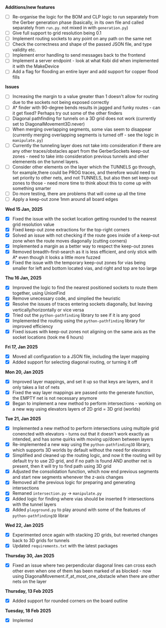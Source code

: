 **Additions/new features**

- [ ] Re-organise the logic for the BOM and CLP logic to run separately from the Gerber generation phase (basically, in its own file and called separately from `run.py`. not mixed in with `generation.py`)
- [ ] Give full support to grid resolution being 0.1
- [ ] Implement routing sockets to any point on any path on the same net
- [ ] Check the correctness and shape of the passed JSON file, and type validity etc.
- [ ] Implement error handling to send messages back to the frontend
- [ ] Implement a server endpoint - look at what Kobi did when implemented it with the MakeDevice
- [ ] Add a flag for flooding an entire layer and add support for copper flood fills

**Issues**

- [ ] Increasing the margin to a value greater than 1 doesn't allow for routing due to the sockets not being exposed correctly
- [ ] A\* finder with 90-degree bends results in jagged and funky routes - can it get fixed? Perhaps try out some of the other finders
- [ ] Diagonal pathfinding for tunnels on a 3D grid does not work (currently set to DiagonalMovement3D.never)
- [ ] When merging overlapping segments, some vias seem to disappear (currently merging overlapping segments is turned off - see the logic in `manipulate.py`)
- [ ] Currently the tunneling layer does not take into consideration if there are any other traces/obstacles apart from the GerberSockets keep-out zones - need to take into consideration previous tunnels and other elemenents on the tunnel layers. 
- [ ] Consider other elements on the layer which the TUNNELS go through, for example,there could be PROG traces, and therefore would need to set priority to other nets, and not TUNNELS, but also then set keep-out zones to those - need more time to think about this to come up with something smarter
- [ ] Do more testing, there are problems that will come up all the time
- [ ] Apply a keep-out zone 1mm around all board edges

**Wed 15 Jan, 2025**

- [x] Fixed the issue with the socket location getting rounded to the nearest grid resolution value
- [x] Fixed keep-out zone extractions for the top-right corners
- [x] Solved an issue with not checking if the route goes inside of a keep-out zone when the route moves diagonally (cutting corners)
- [x] Implemented a margin as a better way to respect the keep-out zones
- [x] Removed breadth-first-search as it is less efficient, and only stick with A\* even though it looks a little more fuzzed
- [x] Fixed the issue with the temporary keep-out zones for vias being smaller for left and bottom located vias, and right and top are too large

**Thu 16 Jan, 2025**

- [x] Improved the logic to find the nearest positioned sockets to route them together, using UnionFind
- [x] Remove unecessary code, and simplied the heuristic
- [x] Resolve the issues of traces entering sockets diagonally, but leaving vertically/horizontally or vice versa
- [x] Tried out the `python-pathfinding` library to see if it is any good
- [x] Implemented the routing using the `python-pathfinding` library for improved efficiency
- [x] Fixed issues with keep-out zones not aligning on the same axis as the socket locations (took me 6 hours)

**Fri 17, Jan 2025**

- [x] Moved all configuration to a JSON file, including the layer mapping
- [x] Added support for selecting diagonal routing, or turning it off

**Mon 20, Jan 2025**

- [x] Improved layer mappings, and set it up so that keys are layers, and it only takes a list of nets
- [x] Fixed the way layer mappings are passed onto the generate function, the EMPTY net is not necessary anymore
- [x] Began to implement a new method to perform intersections - working on a new way using elevators layers of 2D grid = 3D grid (worlds)

**Tue 21, Jan 2025**

- [x] Implemented a new method to perform intersections using multiple grid conencted with elevators - turns out that it doesn't work exactly as intended, and has some quirks with moving up/down between layers
- [x] Re-implemented a new way using the `python-pathfinding3D` library, which supports 3D worlds by default without the need for elevators
- [x] Simplified and cleaned up the routing logic, and now it the routing will by default try to use 2D grid, and if no path is found AND another net is present, then it will try to find path using 3D grid
- [x] Adjusted the consolidation function, which now end previous segments and start new segments whenever the z-axis changes
- [x] Removed all the previous logic for preparing and generating intersections
- [x] Remaned `intersection.py` -> `manipulate.py`
- [x] Added logic for finding where vias should be inserted fr intersections with the tunnel layers
- [x] Added `playground.py` to play around with some of the features of `python-pathfinding3D` librar

**Wed 22, Jan 2025** 

- [x] Experimented once again with stacking 2D grids, but reverted changes back to 3D grids for tunnels
- [x] Updated `requirements.txt` with the latest packages

**Thursday 30, Jan 2025**

- [x] Fixed an issue where two perpendicular diagonal lines can cross each other even when one of them has been marked of as blocked - now using DiagonalMovement.if_at_most_one_obstacle when there are other nets on the layer

**Thursday, 13 Feb 2025**

- [x] Added support for rounded corners on the board outline 

**Tuesday, 18 Feb 2025**

- [x] Implented 
